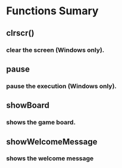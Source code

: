 # Functions Sumary

## clrscr() 
### clear the screen (Windows only).
## pause
### pause the execution (Windows only).
## showBoard
### shows the game board.
## showWelcomeMessage
### shows the welcome message